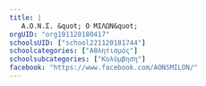 ```yaml
---
title: |
   Α.Ο.Ν.Σ. &quot; Ο ΜΙΛΩΝ&quot;
orgUID: "org191120180417"
schoolsUID: ["school221120181744"]
schoolcategories: ["Αθλητισμός"]
schoolsubcategories: ["Κολύμβηση"]
facebook: "https://www.facebook.com/AONSMILON/"
---
```


